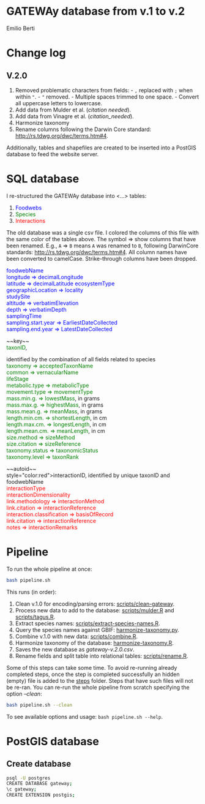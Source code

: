 GATEWAy database from v.1 to v.2
================
Emilio Berti

# Change log

## V.2.0

1.  Removed problematic characters from fields: - `,` replaced with `;`
    when within `"`. - `"` removed. - Multiple spaces trimmed to one
    space. - Convert all uppercase letters to lowercase.
2.  Add data from Mulder et al. (*citation needed*).
3.  Add data from Vinagre et al. (*citation_needed*).
4.  Harmonize taxonomy
5.  Rename columns following the Darwin Core standard:
    <http://rs.tdwg.org/dwc/terms.htm#4>.

Additionally, tables and shapefiles are created to be inserted into a
PostGIS database to feed the website server.

# SQL database

I re-structured the GATEWAy database into \<…\> tables:

1.  <span style="color:blue">Foodwebs</span>
2.  <span style="color:green">Species</span>
3.  <span style="color:red">Interactions</span>

The old database was a single csv file. I colored the columns of this
file with the same color of the tables above. The symbol =\> show
columns that have been renamed. E.g., `A` =\> `B` means `A` was renamed
to `B`, following DarwinCore standards:
<http://rs.tdwg.org/dwc/terms.htm#4>. All column names have been
converted to camelCase. Strike-through columns have been dropped.

<!-- foodwebs -->

<span style="color:blue">foodwebName</span><br> <span
style="color:blue">longitude =\> decimalLongitude</span><br> <span
style="color:blue">latitude =\> decimalLatitude</span> <span
style="color:blue">ecosystemType</span><br> <span
style="color:blue">geographicLocation =\> locality</span><br> <span
style="color:blue">studySite</span><br> <span
style="color:blue">altitude =\> verbatimElevation</span><br> <span
style="color:blue">depth =\> verbatimDepth</span><br> <span
style="color:blue">samplingTime</span><br> <span
style="color:blue">sampling.start.year =\>
EarliestDateCollected</span><br> <span
style="color:blue">sampling.end.year =\> LatestDateCollected</span><br>
<!-- species --> ~~key~~<br> <span style="color:green">taxonID</span>,
identified by the combination of all fields related to species<br> <span
style="color:green">taxonomy =\> acceptedTaxonName</span><br> <span
style="color:green">common =\> vernacularName</span><br> <span
style="color:green">lifeStage</span><br> <span
style="color:green">metabolic.type =\> metabolicType</span><br> <span
style="color:green">movement.type =\> movementType</span><br> <span
style="color:green">mass.min.g. =\> lowestMass</span>, in grams<br>
<span style="color:green">mass.max.g. =\> highestMass</span>, in
grams<br> <span style="color:green">mass.mean.g. =\> meanMass</span>, in
grams<br> <span style="color:green">length.min.cm. =\>
shortestLength</span>, in cm<br> <span
style="color:green">length.max.cm. =\> longestLength</span>, in cm<br>
<span style="color:green">length.mean.cm. =\> meanLength</span>, in
cm<br> <span style="color:green">size.method =\> sizeMethod</span><br>
<span style="color:green">size.citation =\> sizeReference</span><br>
<span style="color:green">taxonomy.status =\> taxonomicStatus</span><br>
<span style="color:green">taxonomy.level =\> taxonRank</span><br>
<!-- interactions --> ~~autoid~~<br> <span
style="color:red">interactionID</span>, identified by unique taxonID and
foodwebName<br> <span style="color:red">interactionType</span><br> <span
style="color:red">interactionDimensionality</span><br> <span
style="color:red">link.methodology =\> interactionMethod</span><br>
<span style="color:red">link.citation =\>
interactionReference</span><br> <span
style="color:red">interaction.classification =\>
basisOfRecord</span><br> <span style="color:red">link.citation =\>
interactionReference</span><br> <span style="color:red">notes =\>
interactionRemarks</span><br>

# Pipeline

To run the whole pipeline at once:

``` bash
bash pipeline.sh
```

This runs (in order):

1.  Clean v.1.0 for encoding/parsing errors:
    [scripts/clean-gateway](scripts/clean-gateway).
2.  Process new data to add to the database:
    [scripts/mulder.R](scripts/mulder.R) and
    [scripts/tagus.R](scripts/tagus.R).
3.  Extract species names:
    [scripts/extract-species-names.R](scripts/extract-species-names.R).
4.  Query the species names against GBIF:
    [harmonize-taxonomy.py](harmonize-taxonomy.py).
5.  Combine v.1.0 with new data: [scripts/combine.R](scripts/combine.R).
6.  Harmonize taxonomy of the database:
    [harmonize-taxonomy.R](harmonize-taxonomy.R).
7.  Saves the new database as *gateway-v.2.0.csv*.
8.  Rename fields and split table into relational tables:
    [scripts/rename.R](scripts/rename.R).

Some of this steps can take some time. To avoid re-running already
completed steps, once the step is completed successfully an hidden
(empty) file is added to the [steps](steps) folder. Steps that have such
files will not be re-ran. You can re-run the whole pipeline from scratch
specifying the option *–clean*:

``` bash
bash pipeline.sh --clean
```

To see available options and usage: `bash pipeline.sh --help`.

# PostGIS database

## Create database

``` bash
psql -U postgres
CREATE DATABASE gateway;
\c gateway;
CREATE EXTENSION postgis;
```

